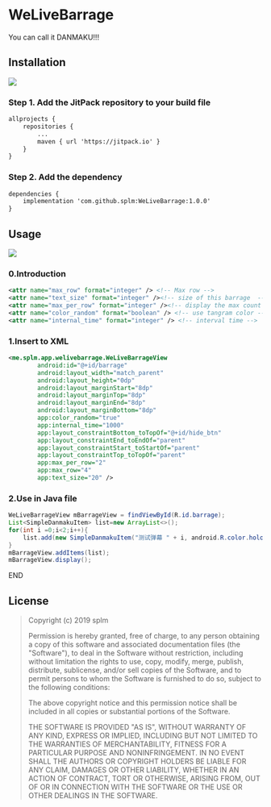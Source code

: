 # WeLiveBarrage
You can call it DANMAKU!!!

## Installation

![](https://github.com/splm/WeLiveBarrage/blob/master/untitled.gif)


### **Step 1.** Add the JitPack repository to your build file

```xml
allprojects {
	repositories {
		...
		maven { url 'https://jitpack.io' }
	}
}
```



### **Step 2.** Add the dependency

```xml
dependencies {
    implementation 'com.github.splm:WeLiveBarrage:1.0.0'
}
```

## Usage

[![](https://jitpack.io/v/splm/WeLiveBarrage.svg)](https://jitpack.io/#splm/WeLiveBarrage)

### 0.Introduction

```xml
<attr name="max_row" format="integer" /> <!-- Max row -->
<attr name="text_size" format="integer" /><!-- size of this barrage  -->
<attr name="max_per_row" format="integer" /><!-- display the max count per row -->
<attr name="color_random" format="boolean" /> <!-- use tangram color -->
<attr name="internal_time" format="integer" /> <!-- interval time -->
```

### 1.Insert to XML

```xml
<me.splm.app.welivebarrage.WeLiveBarrageView
        android:id="@+id/barrage"
        android:layout_width="match_parent"
        android:layout_height="0dp"
        android:layout_marginStart="8dp"
        android:layout_marginTop="8dp"
        android:layout_marginEnd="8dp"
        android:layout_marginBottom="8dp"
        app:color_random="true"
        app:internal_time="1000"
        app:layout_constraintBottom_toTopOf="@+id/hide_btn"
        app:layout_constraintEnd_toEndOf="parent"
        app:layout_constraintStart_toStartOf="parent"
        app:layout_constraintTop_toTopOf="parent"
        app:max_per_row="2"
        app:max_row="4"
        app:text_size="20" />
```

### 2.Use in Java file

```java
WeLiveBarrageView mBarrageView = findViewById(R.id.barrage);
List<SimpleDanmakuItem> list=new ArrayList<>();
for(int i =0;i<2;i++){
    list.add(new SimpleDanmakuItem("测试弹幕 " + i, android.R.color.holo_orange_dark));
}
mBarrageView.addItems(list);
mBarrageView.display();
```



END



## License

> Copyright (c) 2019 splm
>
> Permission is hereby granted, free of charge, to any person obtaining a copy
> of this software and associated documentation files (the "Software"), to deal
> in the Software without restriction, including without limitation the rights
> to use, copy, modify, merge, publish, distribute, sublicense, and/or sell
> copies of the Software, and to permit persons to whom the Software is
> furnished to do so, subject to the following conditions:
>
> The above copyright notice and this permission notice shall be included in all
> copies or substantial portions of the Software.
>
> THE SOFTWARE IS PROVIDED "AS IS", WITHOUT WARRANTY OF ANY KIND, EXPRESS OR
> IMPLIED, INCLUDING BUT NOT LIMITED TO THE WARRANTIES OF MERCHANTABILITY,
> FITNESS FOR A PARTICULAR PURPOSE AND NONINFRINGEMENT. IN NO EVENT SHALL THE
> AUTHORS OR COPYRIGHT HOLDERS BE LIABLE FOR ANY CLAIM, DAMAGES OR OTHER
> LIABILITY, WHETHER IN AN ACTION OF CONTRACT, TORT OR OTHERWISE, ARISING FROM,
> OUT OF OR IN CONNECTION WITH THE SOFTWARE OR THE USE OR OTHER DEALINGS IN THE
> SOFTWARE.